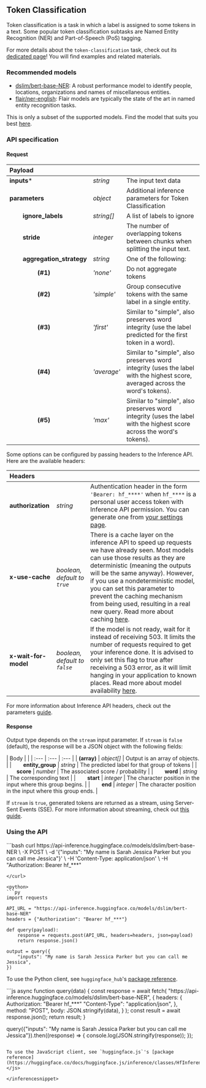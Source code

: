 <!---
This markdown file has been generated from a script. Please do not edit it directly.
For more details, check out:
- the `generate.ts` script: https://github.com/huggingface/hub-docs/blob/main/scripts/api-inference/scripts/generate.ts
- the task template defining the sections in the page: https://github.com/huggingface/hub-docs/tree/main/scripts/api-inference/templates/task/token_classification.handlebars
- the input jsonschema specifications used to generate the input markdown table: https://github.com/huggingface/huggingface.js/blob/main/packages/tasks/src/tasks/token-classification/spec/input.json
- the output jsonschema specifications used to generate the output markdown table: https://github.com/huggingface/huggingface.js/blob/main/packages/tasks/src/tasks/token-classification/spec/output.json
- the snippets used to generate the example:
  - curl: https://github.com/huggingface/huggingface.js/blob/main/packages/tasks/src/snippets/curl.ts
  - python: https://github.com/huggingface/huggingface.js/blob/main/packages/tasks/src/snippets/python.ts
  - javascript: https://github.com/huggingface/huggingface.js/blob/main/packages/tasks/src/snippets/js.ts
- the "tasks" content for recommended models: https://huggingface.co/api/tasks
--->

## Token Classification

Token classification is a task in which a label is assigned to some tokens in a text. Some popular token classification subtasks are Named Entity Recognition (NER) and Part-of-Speech (PoS) tagging.

<Tip>

For more details about the `token-classification` task, check out its [dedicated page](https://huggingface.co/tasks/token-classification)! You will find examples and related materials.

</Tip>

### Recommended models

- [dslim/bert-base-NER](https://huggingface.co/dslim/bert-base-NER): A robust performance model to identify people, locations, organizations and names of miscellaneous entities.
- [flair/ner-english](https://huggingface.co/flair/ner-english): Flair models are typically the state of the art in named entity recognition tasks.

This is only a subset of the supported models. Find the model that suits you best [here](https://huggingface.co/models?inference=warm&pipeline_tag=token-classification&sort=trending).

### API specification

#### Request

| Payload |  |  |
| :--- | :--- | :--- |
| **inputs*** | _string_ | The input text data |
| **parameters** | _object_ | Additional inference parameters for Token Classification |
| **&nbsp;&nbsp;&nbsp;&nbsp;&nbsp;&nbsp;&nbsp;&nbsp;ignore_labels** | _string[]_ | A list of labels to ignore |
| **&nbsp;&nbsp;&nbsp;&nbsp;&nbsp;&nbsp;&nbsp;&nbsp;stride** | _integer_ | The number of overlapping tokens between chunks when splitting the input text. |
| **&nbsp;&nbsp;&nbsp;&nbsp;&nbsp;&nbsp;&nbsp;&nbsp;aggregation_strategy** | _string_ | One of the following: |
| **&nbsp;&nbsp;&nbsp;&nbsp;&nbsp;&nbsp;&nbsp;&nbsp;&nbsp;&nbsp;&nbsp;&nbsp;&nbsp;&nbsp;&nbsp;&nbsp;&nbsp;(#1)** | _&#x27;none&#x27;_ | Do not aggregate tokens |
| **&nbsp;&nbsp;&nbsp;&nbsp;&nbsp;&nbsp;&nbsp;&nbsp;&nbsp;&nbsp;&nbsp;&nbsp;&nbsp;&nbsp;&nbsp;&nbsp;&nbsp;(#2)** | _&#x27;simple&#x27;_ | Group consecutive tokens with the same label in a single entity. |
| **&nbsp;&nbsp;&nbsp;&nbsp;&nbsp;&nbsp;&nbsp;&nbsp;&nbsp;&nbsp;&nbsp;&nbsp;&nbsp;&nbsp;&nbsp;&nbsp;&nbsp;(#3)** | _&#x27;first&#x27;_ | Similar to "simple", also preserves word integrity (use the label predicted for the first token in a word). |
| **&nbsp;&nbsp;&nbsp;&nbsp;&nbsp;&nbsp;&nbsp;&nbsp;&nbsp;&nbsp;&nbsp;&nbsp;&nbsp;&nbsp;&nbsp;&nbsp;&nbsp;(#4)** | _&#x27;average&#x27;_ | Similar to "simple", also preserves word integrity (uses the label with the highest score, averaged across the word's tokens). |
| **&nbsp;&nbsp;&nbsp;&nbsp;&nbsp;&nbsp;&nbsp;&nbsp;&nbsp;&nbsp;&nbsp;&nbsp;&nbsp;&nbsp;&nbsp;&nbsp;&nbsp;(#5)** | _&#x27;max&#x27;_ | Similar to "simple", also preserves word integrity (uses the label with the highest score across the word's tokens). |


Some options can be configured by passing headers to the Inference API. Here are the available headers:

| Headers |   |    |
| :--- | :--- | :--- |
| **authorization** | _string_ | Authentication header in the form `'Bearer: hf_****'` when `hf_****` is a personal user access token with Inference API permission. You can generate one from [your settings page](https://huggingface.co/settings/tokens). |
| **x-use-cache** | _boolean, default to `true`_ | There is a cache layer on the inference API to speed up requests we have already seen. Most models can use those results as they are deterministic (meaning the outputs will be the same anyway). However, if you use a nondeterministic model, you can set this parameter to prevent the caching mechanism from being used, resulting in a real new query. Read more about caching [here](../parameters#caching]). |
| **x-wait-for-model** | _boolean, default to `false`_ | If the model is not ready, wait for it instead of receiving 503. It limits the number of requests required to get your inference done. It is advised to only set this flag to true after receiving a 503 error, as it will limit hanging in your application to known places. Read more about model availability [here](../overview#eligibility]). |

For more information about Inference API headers, check out the parameters [guide](../parameters).

#### Response

Output type depends on the `stream` input parameter.
If `stream` is `false` (default), the response will be a JSON object with the following fields:

| Body |  |
| :--- | :--- | :--- |
| **(array)** | _object[]_ | Output is an array of objects. |
| **&nbsp;&nbsp;&nbsp;&nbsp;&nbsp;&nbsp;&nbsp;&nbsp;entity_group** | _string_ | The predicted label for that group of tokens |
| **&nbsp;&nbsp;&nbsp;&nbsp;&nbsp;&nbsp;&nbsp;&nbsp;score** | _number_ | The associated score / probability |
| **&nbsp;&nbsp;&nbsp;&nbsp;&nbsp;&nbsp;&nbsp;&nbsp;word** | _string_ | The corresponding text |
| **&nbsp;&nbsp;&nbsp;&nbsp;&nbsp;&nbsp;&nbsp;&nbsp;start** | _integer_ | The character position in the input where this group begins. |
| **&nbsp;&nbsp;&nbsp;&nbsp;&nbsp;&nbsp;&nbsp;&nbsp;end** | _integer_ | The character position in the input where this group ends. |


If `stream` is `true`, generated tokens are returned as a stream, using Server-Sent Events (SSE).
For more information about streaming, check out [this guide](https://huggingface.co/docs/token-classification-inference/conceptual/streaming).



### Using the API


<inferencesnippet>

<curl>
```bash
curl https://api-inference.huggingface.co/models/dslim/bert-base-NER \
	-X POST \
	-d '{"inputs": "My name is Sarah Jessica Parker but you can call me Jessica"}' \
	-H 'Content-Type: application/json' \
	-H "Authorization: Bearer hf_***"

```
</curl>

<python>
```py
import requests

API_URL = "https://api-inference.huggingface.co/models/dslim/bert-base-NER"
headers = {"Authorization": "Bearer hf_***"}

def query(payload):
	response = requests.post(API_URL, headers=headers, json=payload)
	return response.json()
	
output = query({
	"inputs": "My name is Sarah Jessica Parker but you can call me Jessica",
})
```

To use the Python client, see `huggingface_hub`'s [package reference](https://huggingface.co/docs/huggingface_hub/package_reference/inference_client#huggingface_hub.InferenceClient.token_classification).
</python>

<js>
```js
async function query(data) {
	const response = await fetch(
		"https://api-inference.huggingface.co/models/dslim/bert-base-NER",
		{
			headers: {
				Authorization: "Bearer hf_***"
				"Content-Type": "application/json",
			},
			method: "POST",
			body: JSON.stringify(data),
		}
	);
	const result = await response.json();
	return result;
}

query({"inputs": "My name is Sarah Jessica Parker but you can call me Jessica"}).then((response) => {
	console.log(JSON.stringify(response));
});
```

To use the JavaScript client, see `huggingface.js`'s [package reference](https://huggingface.co/docs/huggingface.js/inference/classes/HfInference#tokenclassification).
</js>

</inferencesnippet>


